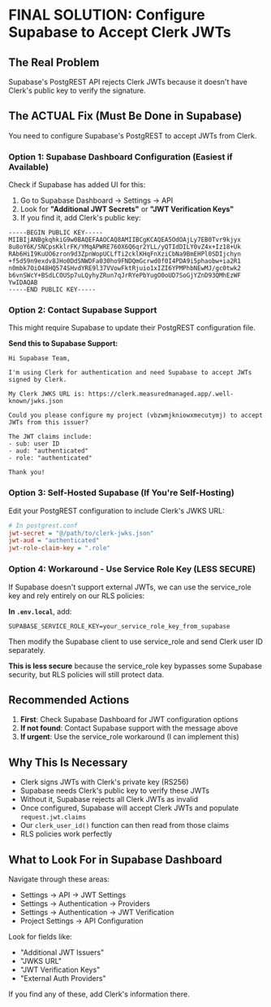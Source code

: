# FINAL SOLUTION: Configure Supabase to Accept Clerk JWTs

## The Real Problem

Supabase's PostgREST API rejects Clerk JWTs because it doesn't have Clerk's public key to verify the signature.

## The ACTUAL Fix (Must Be Done in Supabase)

You need to configure Supabase's PostgREST to accept JWTs from Clerk.

### Option 1: Supabase Dashboard Configuration (Easiest if Available)

Check if Supabase has added UI for this:

1. Go to Supabase Dashboard → Settings → API
2. Look for **"Additional JWT Secrets"** or **"JWT Verification Keys"**
3. If you find it, add Clerk's public key:

```
-----BEGIN PUBLIC KEY-----
MIIBIjANBgkqhkiG9w0BAQEFAAOCAQ8AMIIBCgKCAQEA5OdOAjLy7EB0Tvr9kjyx
8u8oY6K/SNCpsKklrFK/YMqAPWRE760X6Q6qr2YLL/yQTIdDILY0vZ4x+Iz18+Uk
RAb6HiI9KuUO6zron9d3ZpnWopUCLfTi2cklKHqFnXziCbNa9BmEHPl0SDIjchyn
+f5d59n9exdv8JHo0DdSNWDFa030ho9FNDQmGcrwd0f0I4PDA9i5phaobw+ia2R1
n0mbk7OiO48HQ574SHvdYRE9l37VVowFktRjuio1xIZI6YPMPhbNEwMJ/gc0twk2
b6vnSWcY+BSdLCOUSp7uLQyhyZRun7qJrRYePbYugO0oUD7SoGjYZnD93QMhEzWF
YwIDAQAB
-----END PUBLIC KEY-----
```

### Option 2: Contact Supabase Support

This might require Supabase to update their PostgREST configuration file.

**Send this to Supabase Support:**

```
Hi Supabase Team,

I'm using Clerk for authentication and need Supabase to accept JWTs signed by Clerk.

My Clerk JWKS URL is: https://clerk.measuredmanaged.app/.well-known/jwks.json

Could you please configure my project (vbzwmjkniowxmecutymj) to accept JWTs from this issuer?

The JWT claims include:
- sub: user ID
- aud: "authenticated"
- role: "authenticated"

Thank you!
```

### Option 3: Self-Hosted Supabase (If You're Self-Hosting)

Edit your PostgREST configuration to include Clerk's JWKS URL:

```ini
# In postgrest.conf
jwt-secret = "@/path/to/clerk-jwks.json"
jwt-aud = "authenticated"
jwt-role-claim-key = ".role"
```

### Option 4: Workaround - Use Service Role Key (LESS SECURE)

If Supabase doesn't support external JWTs, we can use the service_role key and rely entirely on our RLS policies:

**In `.env.local`**, add:
```
SUPABASE_SERVICE_ROLE_KEY=your_service_role_key_from_supabase
```

Then modify the Supabase client to use service_role and send Clerk user ID separately.

**This is less secure** because the service_role key bypasses some Supabase security, but RLS policies will still protect data.

## Recommended Actions

1. **First**: Check Supabase Dashboard for JWT configuration options
2. **If not found**: Contact Supabase support with the message above
3. **If urgent**: Use the service_role workaround (I can implement this)

## Why This Is Necessary

- Clerk signs JWTs with Clerk's private key (RS256)
- Supabase needs Clerk's public key to verify these JWTs
- Without it, Supabase rejects all Clerk JWTs as invalid
- Once configured, Supabase will accept Clerk JWTs and populate `request.jwt.claims`
- Our `clerk_user_id()` function can then read from those claims
- RLS policies work perfectly

## What to Look For in Supabase Dashboard

Navigate through these areas:
- Settings → API → JWT Settings
- Settings → Authentication → Providers
- Settings → Authentication → JWT Verification
- Project Settings → API Configuration

Look for fields like:
- "Additional JWT Issuers"
- "JWKS URL"
- "JWT Verification Keys"
- "External Auth Providers"

If you find any of these, add Clerk's information there.
